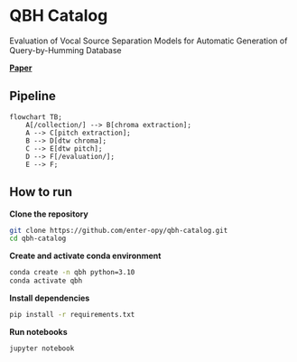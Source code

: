 # QBH Catalog
Evaluation of Vocal Source Separation Models for Automatic Generation of Query-by-Humming Database

[**Paper**](Evaluation_of_Vocal_Source_Separation_Models_for_Automatic_Generation_of_Query_by_Humming_Database.pdf)

## Pipeline

```mermaid
flowchart TB;
	A[/collection/] --> B[chroma extraction];
	A --> C[pitch extraction];
	B --> D[dtw chroma];
	C --> E[dtw pitch];
	D --> F[/evaluation/];
	E --> F;
```

## How to run

**Clone the repository**

```bash
git clone https://github.com/enter-opy/qbh-catalog.git
cd qbh-catalog
```

**Create and activate conda environment**

```bash
conda create -n qbh python=3.10
conda activate qbh
```

**Install dependencies**

```bash
pip install -r requirements.txt
```

**Run notebooks**

```bash
jupyter notebook
```


